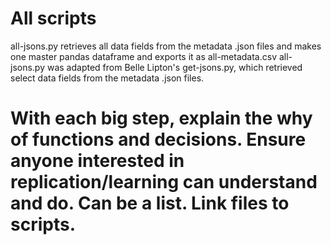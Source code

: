 # All scripts

all-jsons.py retrieves all data fields from the metadata .json files and makes one master pandas dataframe and exports it as all-metadata.csv 
all-jsons.py was adapted from Belle Lipton's get-jsons.py, which retrieved select data fields from the metadata .json files.

# With each big step, explain the why of functions and decisions. Ensure anyone interested in replication/learning can understand and do. Can be a list. Link files to scripts. 